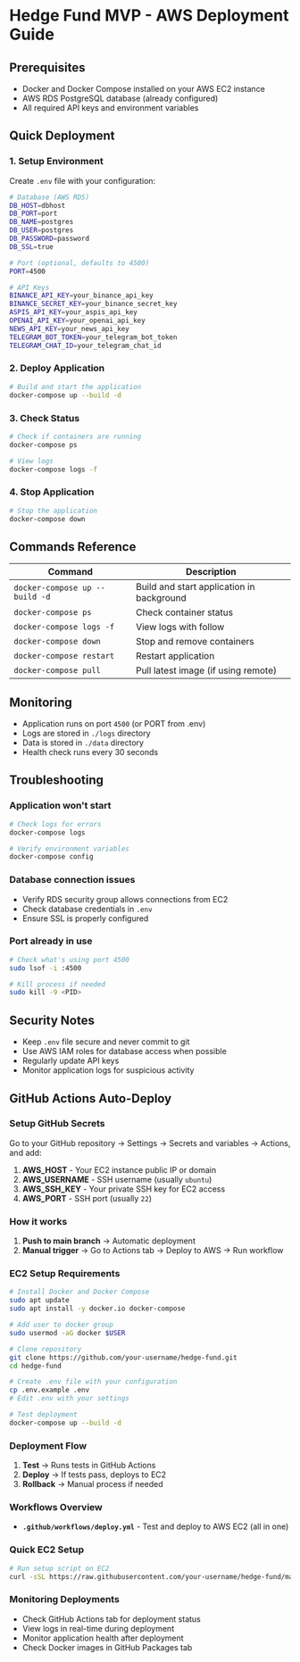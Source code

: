 # Hedge Fund MVP - AWS Deployment Guide

## Prerequisites

- Docker and Docker Compose installed on your AWS EC2 instance
- AWS RDS PostgreSQL database (already configured)
- All required API keys and environment variables

## Quick Deployment

### 1. Setup Environment

Create `.env` file with your configuration:

```bash
# Database (AWS RDS)
DB_HOST=dbhost
DB_PORT=port
DB_NAME=postgres
DB_USER=postgres
DB_PASSWORD=password
DB_SSL=true

# Port (optional, defaults to 4500)
PORT=4500

# API Keys
BINANCE_API_KEY=your_binance_api_key
BINANCE_SECRET_KEY=your_binance_secret_key
ASPIS_API_KEY=your_aspis_api_key
OPENAI_API_KEY=your_openai_api_key
NEWS_API_KEY=your_news_api_key
TELEGRAM_BOT_TOKEN=your_telegram_bot_token
TELEGRAM_CHAT_ID=your_telegram_chat_id
```

### 2. Deploy Application

```bash
# Build and start the application
docker-compose up --build -d
```

### 3. Check Status

```bash
# Check if containers are running
docker-compose ps

# View logs
docker-compose logs -f
```

### 4. Stop Application

```bash
# Stop the application
docker-compose down
```

## Commands Reference

| Command | Description |
|---------|-------------|
| `docker-compose up --build -d` | Build and start application in background |
| `docker-compose ps` | Check container status |
| `docker-compose logs -f` | View logs with follow |
| `docker-compose down` | Stop and remove containers |
| `docker-compose restart` | Restart application |
| `docker-compose pull` | Pull latest image (if using remote) |

## Monitoring

- Application runs on port `4500` (or PORT from .env)
- Logs are stored in `./logs` directory
- Data is stored in `./data` directory
- Health check runs every 30 seconds

## Troubleshooting

### Application won't start
```bash
# Check logs for errors
docker-compose logs

# Verify environment variables
docker-compose config
```

### Database connection issues
- Verify RDS security group allows connections from EC2
- Check database credentials in `.env`
- Ensure SSL is properly configured

### Port already in use
```bash
# Check what's using port 4500
sudo lsof -i :4500

# Kill process if needed
sudo kill -9 <PID>
```

## Security Notes

- Keep `.env` file secure and never commit to git
- Use AWS IAM roles for database access when possible
- Regularly update API keys
- Monitor application logs for suspicious activity

## GitHub Actions Auto-Deploy

### Setup GitHub Secrets

Go to your GitHub repository → Settings → Secrets and variables → Actions, and add:

1. **AWS_HOST** - Your EC2 instance public IP or domain
2. **AWS_USERNAME** - SSH username (usually `ubuntu`)
3. **AWS_SSH_KEY** - Your private SSH key for EC2 access
4. **AWS_PORT** - SSH port (usually `22`)

### How it works

1. **Push to main branch** → Automatic deployment
2. **Manual trigger** → Go to Actions tab → Deploy to AWS → Run workflow

### EC2 Setup Requirements

```bash
# Install Docker and Docker Compose
sudo apt update
sudo apt install -y docker.io docker-compose

# Add user to docker group
sudo usermod -aG docker $USER

# Clone repository
git clone https://github.com/your-username/hedge-fund.git
cd hedge-fund

# Create .env file with your configuration
cp .env.example .env
# Edit .env with your settings

# Test deployment
docker-compose up --build -d
```

### Deployment Flow

1. **Test** → Runs tests in GitHub Actions
2. **Deploy** → If tests pass, deploys to EC2
3. **Rollback** → Manual process if needed

### Workflows Overview

- **`.github/workflows/deploy.yml`** - Test and deploy to AWS EC2 (all in one)

### Quick EC2 Setup

```bash
# Run setup script on EC2
curl -sSL https://raw.githubusercontent.com/your-username/hedge-fund/main/scripts/setup-ec2.sh | bash
```

### Monitoring Deployments

- Check GitHub Actions tab for deployment status
- View logs in real-time during deployment
- Monitor application health after deployment
- Check Docker images in GitHub Packages tab
